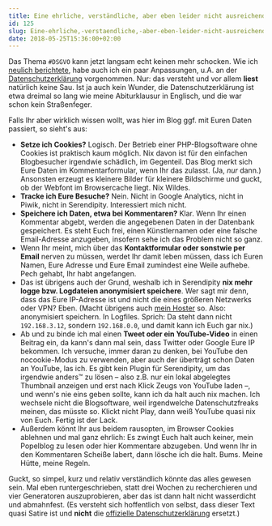 ```yaml
---
title: Eine ehrliche, verständliche, aber eben leider nicht ausreichende Datenschutzerklärung
id: 125
slug: Eine-ehrliche,-verstaendliche,-aber-eben-leider-nicht-ausreichende-Datenschutzerklaerung
date: 2018-05-25T15:36:00+02:00
---
```


Das Thema `#DSGVO` kann jetzt langsam echt keinen mehr schocken. Wie ich [neulich berichtete](/archiv/124/Datenschutz,-geringfuegige-Veraenderungen-obacht!.html), habe auch ich ein paar Anpassungen, u.A. an der [Datenschutzerklärung](/datenschutz.html) vorgenommen. Nur: das versteht und vor allem **liest** natürlich keine Sau. Ist ja auch kein Wunder, die Datenschutzerklärung ist etwa dreimal so lang wie meine Abiturklausur in Englisch, und die war schon kein Straßenfeger.

Falls Ihr aber wirklich wissen wollt, was hier im Blog ggf. mit Euren Daten passiert, so sieht's aus:

-   **Setze ich Cookies?** Logisch. Der Betrieb einer PHP-Blogsoftware ohne Cookies ist praktisch kaum möglich. Nix davon ist für den einfachen Blogbesucher irgendwie schädlich, im Gegenteil. Das Blog merkt sich Eure Daten im Kommentarformular, wenn Ihr das zulasst. (Ja, _nur_ dann.) Ansonsten erzeugt es kleinere Bilder für kleinere Bildschirme und guckt, ob der Webfont im Browsercache liegt. Nix Wildes.
-   **Tracke ich Eure Besuche?** Nein. Nicht in Google Analytics, nicht in Piwik, nicht in Serendipity. Interessiert mich nicht.
-   **Speichere ich Daten, etwa bei Kommentaren?** Klar. Wenn Ihr einen Kommentar abgebt, werden die angegebenen Daten in der Datenbank gespeichert. Es steht Euch frei, einen Künstlernamen oder eine falsche Email-Adresse anzugeben, insofern sehe ich das Problem nicht so ganz.
-   Wenn Ihr meint, mich über das **Kontaktformular oder sonstwie per Email** nerven zu müssen, werdet Ihr damit leben müssen, dass ich Euren Namen, Eure Adresse und Eure Email zumindest eine Weile aufhebe. Pech gehabt, Ihr habt angefangen.
-   Das ist übrigens auch der Grund, weshalb ich in Serendipity **nix mehr logge bzw. Logdateien anonymisiert speichere**. Wer sagt mir denn, dass das Eure IP-Adresse ist und nicht die eines größeren Netzwerks oder VPN? Eben. (Macht übrigens auch [mein Hoster](https://uberspace.de) so. Also: anonymisiert speichern. In Logfiles. Sprich: Da steht dann nicht `192.168.3.12`, sondern `192.168.0.0`, und damit kann ich Euch gar nix.)
-   Ab und zu binde ich mal einen **Tweet oder ein YouTube-Video** in einen Beitrag ein, da kann's dann mal sein, dass Twitter oder Google Eure IP bekommen. Ich versuche, immer daran zu denken, bei YouTube den nocookie-Modus zu verwenden, aber auch der überträgt schon Daten an YouTube, las ich. Es gibt kein Plugin für Serendipity, um das irgendwie anders™ zu lösen – also z.B. nur ein lokal abgelegtes Thumbnail anzeigen und erst nach Klick Zeugs von YouTube laden –, und wenn's nie eins geben sollte, kann ich da halt auch nix machen. Ich wechsele nicht die Blogsoftware, weil irgendwelche Datenschutzfreaks meinen, das müsste so. Klickt nicht Play, dann weiß YouTube quasi nix von Euch. Fertig ist der Lack.
-   Außerdem könnt Ihr aus beidem rausopten, im Browser Cookies ablehnen und mal ganz ehrlich: Es zwingt Euch halt auch keiner, mein Popelblog zu lesen oder hier Kommentare abzugeben. Und wenn Ihr in den Kommentaren Scheiße labert, dann lösche ich die halt. Bums. Meine Hütte, meine Regeln.

Guckt, so simpel, kurz und relativ verständlich könnte das alles gewesen sein. Mal eben runtergeschrieben, statt drei Wochen zu recherchieren und vier Generatoren auszuprobieren, aber das ist dann halt nicht wasserdicht und abmahnfest. (Es versteht sich hoffentlich von selbst, dass dieser Text quasi Satire ist und **nicht** die [offizielle Datenschutzerklärung](/datenschutz/) ersetzt.)
